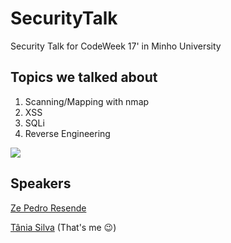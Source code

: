 # SecurityTalk
Security Talk for CodeWeek 17' in Minho University

## Topics we talked about
1. Scanning/Mapping with nmap
2. XSS
3. SQLi
4. Reverse Engineering

![](http://i.imgur.com/iVHfwLc.gif)
## Speakers
[Ze Pedro Resende](https://github.com/ZePedroResende)

[Tânia Silva](https://github.com/p3rsephone) (That's me :wink:)

